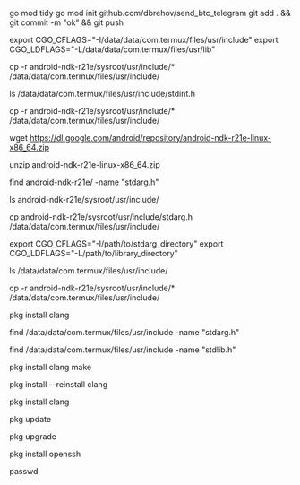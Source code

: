 go mod tidy
go mod init github.com/dbrehov/send_btc_telegram
git add . &&  git commit -m "ok" && git push


export CGO_CFLAGS="-I/data/data/com.termux/files/usr/include"
export CGO_LDFLAGS="-L/data/data/com.termux/files/usr/lib"


cp -r android-ndk-r21e/sysroot/usr/include/* /data/data/com.termux/files/usr/include/

ls /data/data/com.termux/files/usr/include/stdint.h

cp -r android-ndk-r21e/sysroot/usr/include/* /data/data/com.termux/files/usr/include/

wget https://dl.google.com/android/repository/android-ndk-r21e-linux-x86_64.zip

unzip android-ndk-r21e-linux-x86_64.zip

find android-ndk-r21e/ -name "stdarg.h"

ls android-ndk-r21e/sysroot/usr/include/

cp android-ndk-r21e/sysroot/usr/include/stdarg.h /data/data/com.termux/files/usr/include/

export CGO_CFLAGS="-I/path/to/stdarg_directory"
export CGO_LDFLAGS="-L/path/to/library_directory"

ls /data/data/com.termux/files/usr/include/


cp -r android-ndk-r21e/sysroot/usr/include/* /data/data/com.termux/files/usr/include/

pkg install clang

find /data/data/com.termux/files/usr/include -name "stdarg.h"

find /data/data/com.termux/files/usr/include -name "stdlib.h"

pkg install clang make

pkg install --reinstall clang

pkg install clang

pkg update

pkg upgrade

pkg install openssh

passwd



